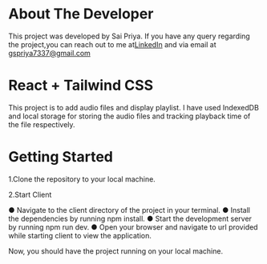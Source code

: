 # About The Developer

This project was developed by Sai Priya. If you have any query regarding the project,you can reach out to me at[LinkedIn](https://www.linkedin.com/in/g-sai-priya-1ab66b263/) and  via email at [gspriya7337@gmail.com](mailto:gspriya7337@gmail.com)

# React + Tailwind CSS

This project is to add audio files and display playlist. I have used IndexedDB and local storage for storing the audio  files and tracking playback time of the file respectively.

# Getting Started

1.Clone the repository to your local machine.

2.Start Client

● Navigate to the client directory of the project in your terminal.
● Install the dependencies by running npm install.
● Start the development server by running npm run dev.
● Open your browser and navigate to url provided while starting client to view the application.

Now, you should have the project running on your local machine.